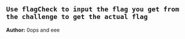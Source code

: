 `Use flagCheck to input the flag you get from the challenge to get the actual flag`
---
**Author:** 0ops and eee